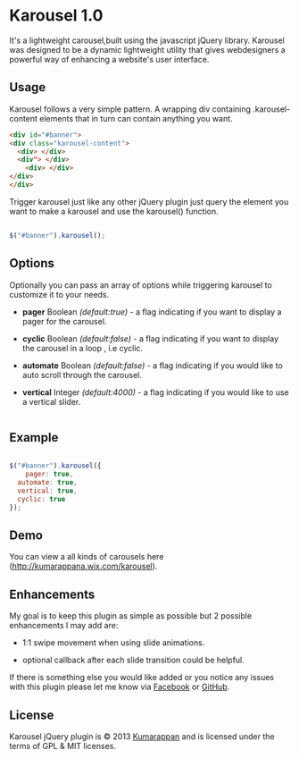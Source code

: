 # Karousel 1.0
It's a lightweight carousel,built using the javascript jQuery library. Karousel was designed to be a dynamic lightweight utility that gives webdesigners a powerful way of enhancing a website's user interface.

## Usage
Karousel follows a very simple pattern. A wrapping div containing .karousel-content elements that in turn can contain anything you want.

``` html
<div id="#banner">
<div class="karousel-content">
  <div> </div>
  <div"> </div>
	<div> </div>
</div>
</div>
```

Trigger karousel just like any other jQuery plugin just query the element you want to make a karousel and use the karousel() function.

``` js

$("#banner").karousel();

```

## Options

Optionally you can pass an array of options while triggering karousel to customize it to your needs. 

- **pager** Boolean *(default:true)* - a flag indicating if you want to display a pager for the carousel.

-	**cyclic** Boolean *(default:false)* - a flag indicating if you want to display the carousel in a loop , i.e cyclic.

- **automate** Boolean *(default:false)* - a flag indicating if you would like to auto scroll through the carousel.

-	**vertical** Integer *(default:4000)* - a flag indicating if you would like to use a vertical slider. 

```
```

## Example

``` js

$("#banner").karousel({
	pager: true,
  automate: true,
  vertical: true,
  cyclic: true
});

```

## Demo

You can view a all kinds of carousels here (http://kumarappana.wix.com/karousel).


## Enhancements
My goal is to keep this plugin as simple as possible but 2 possible enhancements I may add are:

- 1:1 swipe movement when using slide animations.

- optional callback after each slide transition could be helpful.

If there is something else you would like added or you notice any issues with this plugin please let me know via [Facebook](http://facebook.com/kumarappan.arumugam) or [GitHub](http://github.com/kumarappanA).


## License
Karousel jQuery plugin is &copy; 2013 [Kumarappan](http://kumarappan.co.nf) and is licensed under the terms of GPL &amp; MIT licenses.  
